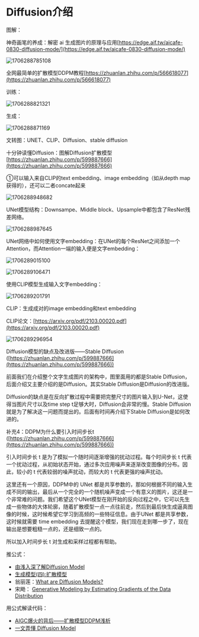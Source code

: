 # Diffusion介绍

图解：

神奇画笔的养成：解密 ai 生成图片的原理与应用[https://edge.aif.tw/aicafe-0830-diffusion-mode/](https://edge.aif.tw/aicafe-0830-diffusion-mode/)

![1706288785108](assets/1706288785108.png)

全网最简单的扩散模型DDPM教程[https://zhuanlan.zhihu.com/p/566618077](https://zhuanlan.zhihu.com/p/566618077)

训练：

![1706288821321](assets/1706288821321.png)

生成：

![1706288871169](assets/1706288871169.png)

文转图：UNET、CLIP、Diffusion、stable diffusion

十分钟读懂Diffusion：图解Diffusion扩散模型[https://zhuanlan.zhihu.com/p/599887666](https://zhuanlan.zhihu.com/p/599887666)

①可以输入来自CLIP的text embedding、image embedding（如从depth map获得的），还可以二者concate起来

![1706288948682](assets/1706288948682.png)

UNet模型结构：Downsampe、Middle block、Upsample中都包含了ResNet残差网络。

![1706288987645](assets/1706288987645.png)

UNet网络中如何使用文字embedding：在UNet的每个ResNet之间添加一个Attention，而Attention一端的输入便是文字embedding：

![1706289015100](assets/1706289015100.png)

![1706289106471](assets/1706289106471.png)

使用CLIP模型生成输入文字embedding：

![1706289201791](assets/1706289201791.png)

CLIP：生成成对的image embedding和text embedding

CLIP论文：[https://arxiv.org/pdf/2103.00020.pdf](https://arxiv.org/pdf/2103.00020.pdf)

![1706289296954](assets/1706289296954.png)

Diffusion模型的缺点及改进版——Stable Diffusion ([https://zhuanlan.zhihu.com/p/599887666](https://zhuanlan.zhihu.com/p/599887666))

前面我们在介绍整个文字生成图片的架构中，图里面用的都是Stable Diffusion，后面介绍又主要介绍的是Diffusion。其实Stable Diffusion是Diffusion的改进版。

Diffusion的缺点是在反向扩散过程中需要把完整尺寸的图片输入到U-Net，这使得当图片尺寸以及time step t足够大时，Diffusion会非常的慢。Stable Diffusion就是为了解决这一问题而提出的。后面有时间再介绍下Stable Diffusion是如何改进的。

补充4：DDPM为什么要引入时间步长t ([https://zhuanlan.zhihu.com/p/599887666](https://zhuanlan.zhihu.com/p/599887666))

引入时间步长 t 是为了模拟一个随时间逐渐增强的扰动过程。每个时间步长 t 代表一个扰动过程，从初始状态开始，通过多次应用噪声来逐渐改变图像的分布。因此，较小的 t 代表较弱的噪声扰动，而较大的 t 代表更强的噪声扰动。

这里还有一个原因，DDPM中的 UNet 都是共享参数的，那如何根据不同的输入生成不同的输出，最后从一个完全的一个随机噪声变成一个有意义的图片，这还是一个非常难的问题。我们希望这个UNet模型在刚开始的反向过程之中，它可以先生成一些物体的大体轮廓，随着扩散模型一点一点往前走，然后到最后快生成逼真图像的时候，这时候希望它学习到高频的一些特征信息。由于UNet 都是共享参数，这时候就需要 time embedding 去提醒这个模型，我们现在走到哪一步了，现在输出是想要粗糙一点的，还是细致一点的。

所以加入时间步长 t 对生成和采样过程都有帮助。

推公式：

* [由浅入深了解Diffusion Model](https://zhuanlan.zhihu.com/p/525106459)
* [生成模型(四):扩散模型](https://zhuanlan.zhihu.com/p/499206074)
* 翁丽莲：[What are Diffusion Models?](https://link.zhihu.com/?target=https%3A//lilianweng.github.io/posts/2021-07-11-diffusion-models/)
* 宋飏： [Generative Modeling by Estimating Gradients of the Data Distribution](https://link.zhihu.com/?target=https%3A//yang-song.github.io/blog/2021/score/)

用公式解读代码：

* [AIGC爆火的背后——扩散模型DDPM浅析](https://zhuanlan.zhihu.com/p/590840909)
* [一文弄懂 Diffusion Model](https://zhuanlan.zhihu.com/p/586936791)
